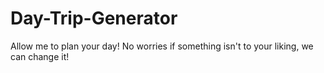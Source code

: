 # Day-Trip-Generator
Allow me to plan your day! No worries if something isn't to your liking, we can change it!
